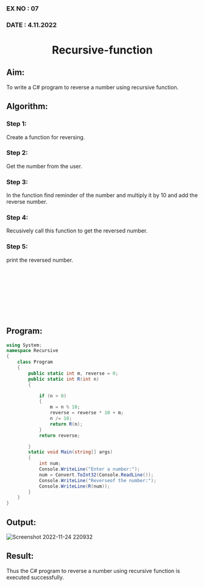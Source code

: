 ### EX NO : 07
### DATE  : 4.11.2022
# <p align="center">Recursive-function</p>

## Aim: 
To write a C# program to reverse a number using recursive function.

## Algorithm:
### Step 1:
Create a function for reversing.
### Step 2:
Get the number from the user.
### Step 3:
In the function find reminder of the number and multiply it by 10 and add the reverse number.
### Step 4:
Recusively call this function to get the reversed number.
### Step 5:
print the reversed number.
<br/><br/><br/><br/><br/><br/><br/><br/><br/>

## Program:
```c#
using System;
namespace Recursive
{
    class Program
    {
        public static int m, reverse = 0;
        public static int R(int n)
        {

            if (n > 0)
            {
                m = n % 10;
                reverse = reverse * 10 + m;
                n /= 10;
                return R(n);
            }
            return reverse;

        }
        static void Main(string[] args)
        {
            int num;
            Console.WriteLine("Enter a number:");
            num = Convert.ToInt32(Console.ReadLine());
            Console.WriteLine("Reverseof the number:");
            Console.WriteLine(R(num));
        }
    }
}
```

## Output:

![Screenshot 2022-11-24 220932](https://user-images.githubusercontent.com/75234790/203833091-562e9c56-b5c6-482a-b535-6b7fcd69fa5c.png)

## Result:
Thus the C# program to reverse a number using recursive function is executed successfully.
